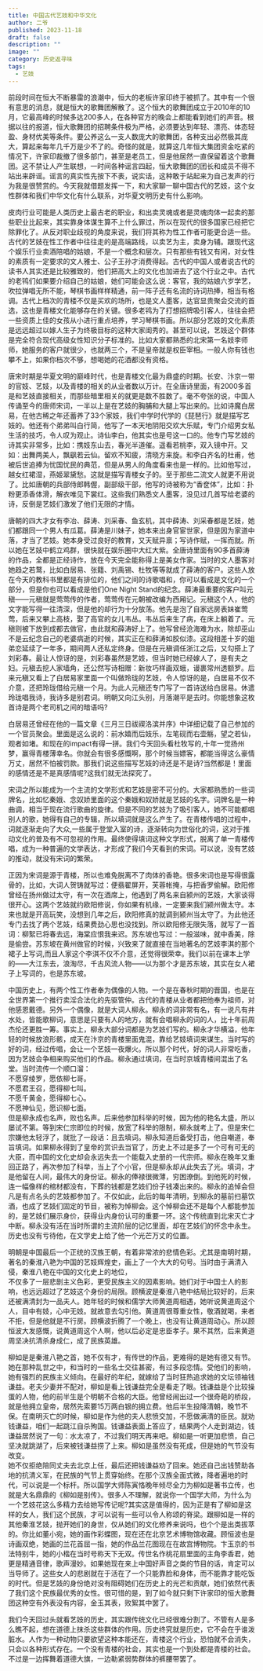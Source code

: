 ```yaml
---
title: 中国古代艺妓和中华文化
author: 二爷
published: 2023-11-18
draft: false
description: ""
image: ""
category: 历史返寻味
tags:
  - 艺妓
---
```


前段时间在恒大不断暴雷的浪潮中，恒大的老板许家印终于被抓了。其中有一个很有意思的消息，就是恒大的歌舞团解散了。这个恒大的歌舞团成立于2010年的10月，它最高峰的时候多达200多人，在各种官方的晚会上都能看到她们的声音。根据以往的报道，恒大歌舞团的招聘条件极为严格，必须要达到年轻、漂亮、体态轻盈、身材优美等条件。要公养这么一支人数庞大的歌舞团，各种支出必然极其庞大，算起来每年几千万是少不了的。奇怪的就是，就算这几年恒大集团资金吃紧的情况下，许家印裁撤了很多部门，甚至是老员工，但是他居然一直保留着这个歌舞团。这不禁让人产生联想，一时间各种谣言四起，恒大歌舞团的团长和成员不得不站出来辟谣。谣言的真实性先按下不表，说实话，这种敢于站起来为自己发声的行为我是很赞赏的。今天我就借题发挥一下，和大家聊一聊中国古代的艺妓，这个女性群体和我们中华文化有什么联系，对华夏文明历史有什么影响。

皮肉行业可能是人类历史上最古老的职业，和出卖灵魂或者是灵魂肉体一起卖的那些职业比起来，其实靠身体谋生算不上什么罪过，所以在现代的很多国家已经把它除罪化了。从反对职业歧视的角度来说，我们将其称为性工作者可能更合适一些。古代的艺妓在性工作者中往往走的是高端路线，以卖艺为主，卖身为辅。跟现代这个娱乐行业卖酒陪唱的姑娘，不是一个概念和层次。只有那些有钱又有闲，对女性的素质有一定要求的文人雅士、公子王孙才消费得起。古代的中国人或者说古代的读书人其实还是比较雅致的，他们把高大上的文化也加进去了这个行业之中。古代的老鸨们如果要介绍自己的姑娘，她们可能会这么说：客官，我的姑娘六岁学艺，吹拉弹唱无所不能，琴棋书画样样精通，前一阵子还有名流的诗词热捧，相当有格调。古代上档次的青楼不仅是买欢的场所，也是文人墨客，达官显贵聚会交流的首选，这也是青楼文化能够存在的关键。很多老鸨为了打想招牌吸引客人，往往会把一些资质上佳的女孩从小进行重点培养，学习琴棋书画。所以部分艺妓的文化素质是远远超过以嫁人生子为终极目标的这种大家闺秀的。甚至可以说，艺妓这个群体是完全符合现代高级女性知识分子标准的。比如大家都熟悉的北宋第一名妓李师师，她服务的客户就很少，也就两三个，不是皇帝就是权臣宰相。一般人你有钱也攀不上，如果你档次不够，想喝她的花酒都没有资格。

唐宋时期是华夏文明的巅峰时代，也是青楼文化最为鼎盛的时期。长安、汴京一带的官妓、艺妓，以及青楼的相关的从业者数以万计。在全唐诗里面，有2000多首是和艺妓直接相关，而那些暗里相关的就更是数不胜数了。毫不夸张的说，中国人传诵至今的唐师宋词，一半以上是在艺妓的胸脯和大腿上写出来的。比如诗魔白居易，在他古稀之年还蓄养了33个家妓，我们中学时代学的《琵琶行》就是描写艺妓的。他还有个弟弟叫白行简，他写了一本天地阴阳交欢大乐赋，专门介绍男女私生活的技巧，令人叹为观止。诗仙李白，他其实也是号这一口的。他专门写艺妓的诗其实非常多，比如：携妓东山去，春光半道催。遥看若桃李，双入镜中开。又如：出舞两美人，飘飖若云仙。留欢不知疲，清晓方来旋。和李白齐名的杜甫，他被后世追捧为忧国忧民的典范，但是从男人的角度看来也是一样的。比如他写过，越女红裙湿，燕姬翠黛愁。这就是描写青楼女子的。至于那些二流文人就更不用说了。比如唐朝的兵部侍郎韩偓，副部级干部，他写的诗被称为“香奁体”，比如：扑粉更添香体滑，解衣唯见下裳红。这些我们熟悉文人墨客，没见过几首写给老婆的诗，反倒是艺妓们激发了他们无限的才情。

唐朝的四大才女有李冶、薛涛、刘采春、鱼玄机，其中薛涛、刘采春都是艺妓，她们都跟同一个男人有瓜葛。薛涛是川妹子，她本来出身官宦世家，但是因为家道中落，才当了艺妓。她本身受过良好的教育，又天赋异禀；写诗作赋，一挥而就。所以她在艺妓中鹤立鸡群，很快就在娱乐圈中大红大紫。全唐诗里面有90多首薛涛的作品，全都是正经诗作，放在今天完全能称得上是美女作家。当时的文人墨客对她趋之若鹜，比如白居易、张籍、刘禹锡、杜牧等等就成了薛涛的客户。这些人放在今天的教科书里都是有排位的，他们之间的诗歌唱和，你可以看成是文化的一个部分，但是你也可以看成是他们One Night Stand的纪念。薛涛最重要的客户叫元稹——元稹就是莺莺传的作者，莺莺传在元朝被改编为西厢记。元稹这个人，他的文字能写得一往清深，但是他的却行为十分放荡。他先是泡了自家远房表妹崔莺莺，后来又攀上高枝，娶了高官的女儿韦丛。韦丛后来生了病，在床上躺着了。元稹则被下放到成都去做官，由此就和薛涛好上了。他写曾经沧海难为水，除却巫山不是云纪念自己的老婆病逝的时候，其实正在和薛涛如胶似漆。这段相差十岁的姐弟恋延续了一年多，期间两人还私定终身。但是在元稹调任浙江之后，又勾搭上了刘彩春。最让人惊讶的是，刘彩春虽然是艺妓，但当时她已经嫁人了，是有夫之妇。元稹去挖人家墙角，还公然写诗相赠：新妆巧样画双蛾，谩裹常州透额罗。后来元稹又看上了白居易家里面一个叫做玲珑的艺妓，令人惊讶的是，白居易不仅不介意，还把玲珑借给元稹一个月。为此人元稹还专门写了一首诗送给白居易。休遣玲珑唱我诗，我诗多是别君词。明朝又向江头别，月落潮平是去时。你能想象这枚首诗是两个老司机之间的暗语吗?

白居易还曾经在他的一篇文章《三月三日祓禊洛滨并序》中详细记载了自己参加的一个官员聚会。里面是这么说的：前水嬉而后妓乐，左笔砚而右壶觞，望之若仙，观者如堵。和现在的impact有得一拼。我们今天回头看杜牧写的,十年一觉扬州梦，赢得青楼薄幸名。你就会有很多感慨啊，那个时候当嫖客，都能当得这么豪情万丈，居然不怕被罚款。那我们说这些描写艺妓的诗还是不是诗?当然都是！里面的感情还是不是真感情呢?这我们就无法探究了。

宋词之所以能成为一个主流的文学形式和艺妓是密不可分的。大家都熟悉的一些词牌名，比如忆秦娥、念奴娇里面的这个秦娥和奴娇就是艺妓的名字。词牌名是一种曲调，相当于现在流行歌曲的旋律。但是不同的艺妓为了吸引客人，她不可能都唱别人的歌，她得有自己的专辑，所以填词就是这么产生了。在青楼传唱的过程中，词就逐渐走向了大众,一些属于登堂入室的诗，逐渐转向为世俗化的词，这对于推动文化的普及有不可忽视的作用。最终使得填词这种文学形式，脱离了单一青楼传唱，成为一种普遍的文学表达，才形成了我们今天看到的宋词。可以说，没有艺妓的推动，就没有宋词的繁荣。

正因为宋词是源于青楼，所以也难免脱离不了肉体的香艳。很多宋词也是写得很露骨的，比如，大词人贺铸就写过：便翡翟屏开，芙蓉帐掩，与把香罗偷解。欧阳修曾经在扬州做过太守，有一次在酒席上，他遇到了两名来自颍州的艺妓，大家谈得很开心。这两个艺妓就约欧阳修说，你如果有机缘，一定要来我们颍州做太守。本来也就是开高玩笑，没想到几年之后，欧阳修真的就调到颍州当太守了。为此他还专门去找了两个艺妓，结果费劲心思也没找到。所以欧阳修无限失落，就写了一首词：柳絮已将春去远，海棠应恨我来迟。苏东坡也写过：一般滋味，就中香美，除是偷尝。苏东坡在黄州做官的时候，兴致来了就直接在当地著名的艺妓李淇的那个裙子上写词,而且人家这个李淇不仅不介意，还觉得很荣幸。我们以前在课本上学的——大江东去，浪淘尽，千古风流人物——以为那个才是苏东坡，其实在女人裙子上写词的，也是苏东坡。

中国历史上，有两个性工作者奉为偶像的人物。一个是在春秋时期的晋国，也是在全世界第一个推行卖淫合法化的先驱管仲。古代的青楼从业者都把他奉为祖师，对他感恩戴德。另外一个偶像，就是大词人柳永。柳永的词非常有名，有一说凡有井水处，皆能歌柳词，意思是只要有人的地方，就有会唱柳永的词的人，比十年前周杰伦还更胜一筹。事实上，柳永大部分词都是为艺妓们写的。柳永才华横溢，他年轻的时候放浪形骸，成天在汴京的青楼里面鬼混，靠给艺妓填词来谋生。当时写的好的词，经过传唱，会让一个艺妓一夜爆火。所以那个时代，好的词人非常吃香，因为艺妓会争相来购买他们的作品。柳永通过填词，在当时京城青楼间混出了名堂。当时流传一个顺口溜：  
不愿穿绫罗，愿依柳七哥。  
不愿君王召，愿得柳七叫。  
不愿千黄金，愿得柳七心。  
不愿神仙见，愿识柳七面。  
但是柳永成也名声，败也名声。后来他参加科举的时候，因为他的艳名太盛，所以屡试不第。等到宋仁宗即位的时候，放宽了科举的限制，柳永就考上了。但是宋仁宗嫌他太轻浮了，就批了一段话：且去填词。柳永知道后备受打击，他自嘲道，奉旨填词。如果柳永得到了皇帝的赏识去当官了，历史上不过是多了一个可有可无的大臣，而中国的文化史却会永远失去一个能载入史册的一代宗师。柳永在晚年又重回正路了，再次参加了科举，当上了个小官，但是柳永却从此失去了光。填词，才是他留在人间，最伟大的身份证。柳永的俸禄很微薄，穷困潦倒。到他死的时候，连一幅像样的棺材都没有，下葬的钱都是艺妓们份子钱凑出来的。柳永的追悼会但凡是有点名头的艺妓都参加了。不仅如此，此后的每年清明，到柳永的墓前扫墓饮酒，也成了艺妓们固定的节目，被称为悼柳会。这个悼柳会还不是每个人都能参加的，是艺妓们展示身价，获得业内身份认可的重要一环。这个传统直到北宋灭亡才中断。柳永没有活在当时所谓的主流阶层的记忆里面，却在艺妓们的怀念中永生。历史也没有亏待他，在文学史上给了他一个光芒万丈的位置。

明朝是中国最后一个正统的汉族王朝，有着非常浓的悲情色彩。尤其是南明时期，著名的秦淮八艳为中国的艺妓辉煌史，画上了一个大大的句号。当时由于满清入侵，秦淮八艳在中国的文化史上的地位，  
不仅多了一层悲剧主义色彩，更受民族主义的因素影响。她们对于中国士人的影响，也远远超过了艺妓这个身份的局限。顾横波是秦淮八艳中结局比较好的，后来还被满清封为一品夫人。她年轻的时候和儒学大师黄道周相遇，她听说黄道周这个人，目中有妓，心中无妓。就故意去勾引他。黄道周很尊重女性，敬酒就喝，来者不拒，但是他就是不行房。顾横波折腾了一个晚上，也没有让黄道周动心。所以顾恒波大发感慨，说黄道周这个人啊，他以后必定是忠臣孝子。果不其然，后来黄道周坚决抗清杀身成仁，成了民族英雄。

柳如是是秦淮八艳之首，她不仅有才，有传世的作品，更难得的是她有德又有节。她在那种乱世之中，和当时的一些名士交往甚密，有过多段恋情。受他们的影响，她有强烈的民族主义倾向。在最好的年纪，就嫁给了当时狂热追求她的文坛领袖钱谦益。老夫少妻并不配对，柳如是看上钱谦益完全是看走了眼。钱谦益是个比较操蛋的人物，他的前半生是个明朝不合格的大臣。他曾经闹出过一个很奇葩的桥段，就是他拥立皇帝，居然先索要15万两白银的拥立费。他后半生投降清朝，晚节不保。在南明灭亡的时候，柳如是作为他的夫人悲愤交加，不愿做满清的臣民。就劝钱谦益，咱们一起跳江自杀殉国。钱谦益表面上答应了，结果两个人走到湖边，钱谦益居然说了一句：水太凉了，不过我们明天再来吧。柳如是一听更加悲愤，自己坚决就跳湖了，后来被钱谦益捞了上来。柳如是虽然没有死成，但是她的气节没有改变。  
她不仅拒绝陪同丈夫去北京上任，最后还把钱谦益劝了回来。她还自己出钱赞助各地的抗清义军，在民族的气节上贯穿始终。在那个汉族全面式微，降者遍地的时代，可以说是一个标杆。所以国学大师陈寅恪晚年倾尽全力为柳如是著书立传，也就是大名鼎鼎的《柳如是别传》。很多人不理解，就说你一个国学大师，为什么为一个艺妓花这么多精力去给她写传记呢?其实这是值得的，因为正是有了柳如是这样的女人，我们这个民族，才可以说有一些可以令人称颂的脊梁。跟柳如是一样的其他秦淮艺妓，抛开她们的身世，仅从她们的文化修养来说吗，也个个是出类拔萃的。你比如董小宛，她的画作彩蝶图，现在还在北京艺术博物馆收藏。顾恒波也是诗画双绝，她画的兰花首屈一指，她的作品兰花图现在在故宫博物院。卞玉京的书法特别牛，她的小楷在当时号称天下无双。传世名作桃花扇里面的主角李香君，她更是精通音律，歌声漫妙。如果她现在来上中国好声音之类的节目的话，肯定可以当导师了。这些女人的悲剧就在于活在了一个只能靠脸和身体，而不能靠才能吃饭的时代。但是艺妓的身份绝对没有阻碍她们在历史上的光芒和贡献，她们依然代表了我们这个民族最优秀的女性。很可惜的是，到了如今就只剩下许家印的恒大歌舞团这种空有外表没有内容，金玉其表，败絮其中罢了。

我们今天回过头就看艺妓的历史，其实跟传统文化已经很难分割了。不管有人是多么瞧不起，想在道德上抹杀这些群体的作用。历史终究就是历史，它不会在乎谁泼脏水。人作为一种动物只要欲望这种本能还在，青楼这个行业，恐怕就不会消失，只会以各种形式存在。一个没有青楼的社会，其实也是一个到处都是青楼的社会。不过是一边挥舞着道德大旗，一边勒紧弱势群体的裤腰带罢了。
